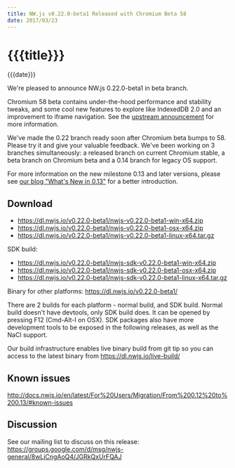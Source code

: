 ```yaml
---
title: NW.js v0.22.0-beta1 Released with Chromium Beta 58
date: 2017/03/23
---
```

# {{{title}}}
{{{date}}}

We're pleased to announce NW.js 0.22.0-beta1 in beta branch.

Chromium 58 beta contains under-the-hood performance and stability tweaks, and some cool new features to explore like IndexedDB 2.0 and an improvement to iframe navigation. See the [upstream announcement](https://blog.chromium.org/2017/03/chrome-58-beta-indexeddb-20_21.html) for more information.

We've made the 0.22 branch ready soon after Chromium beta bumps to 58. Please try it and give your valuable feedback. We've been working on 3 branches simultaneously: a released branch on current Chromium stable, a beta branch on Chromium beta and a 0.14 branch for legacy OS support.

For more information on the new milestone 0.13 and later versions, please see [our blog "What's New in 0.13"](/blog/whats-new-in-0.13) for a better introduction.

## Download 

* https://dl.nwjs.io/v0.22.0-beta1/nwjs-v0.22.0-beta1-win-x64.zip 
* https://dl.nwjs.io/v0.22.0-beta1/nwjs-v0.22.0-beta1-osx-x64.zip 
* https://dl.nwjs.io/v0.22.0-beta1/nwjs-v0.22.0-beta1-linux-x64.tar.gz 

SDK build: 
* https://dl.nwjs.io/v0.22.0-beta1/nwjs-sdk-v0.22.0-beta1-win-x64.zip 
* https://dl.nwjs.io/v0.22.0-beta1/nwjs-sdk-v0.22.0-beta1-osx-x64.zip 
* https://dl.nwjs.io/v0.22.0-beta1/nwjs-sdk-v0.22.0-beta1-linux-x64.tar.gz 

Binary for other platforms: https://dl.nwjs.io/v0.22.0-beta1/ 

There are 2 builds for each platform - normal build, and SDK build. Normal build doesn't have devtools, only SDK build does. lt can be opened by pressing F12 (Cmd-Alt-I on OSX). SDK packages also have more development tools to be exposed in the following releases, as well as the NaCl support.

Our build infrastructure enables live binary build from git tip so you can access to the latest binary from https://dl.nwjs.io/live-build/ 

## Known issues 
 
http://docs.nwjs.io/en/latest/For%20Users/Migration/From%200.12%20to%200.13/#known-issues

## Discussion

See our mailing list to discuss on this release: https://groups.google.com/d/msg/nwjs-general/8wLjCngAoQ4/JGRkQxUrFQAJ
